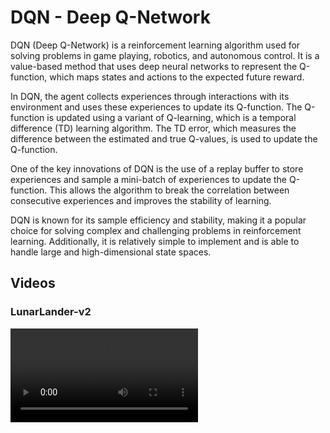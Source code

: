 # DQN - Deep Q-Network

DQN (Deep Q-Network) is a reinforcement learning algorithm used for solving problems in game playing, robotics, and autonomous control. It is a value-based method that uses deep neural networks to represent the Q-function, which maps states and actions to the expected future reward.

In DQN, the agent collects experiences through interactions with its environment and uses these experiences to update its Q-function. The Q-function is updated using a variant of Q-learning, which is a temporal difference (TD) learning algorithm. The TD error, which measures the difference between the estimated and true Q-values, is used to update the Q-function.

One of the key innovations of DQN is the use of a replay buffer to store experiences and sample a mini-batch of experiences to update the Q-function. This allows the algorithm to break the correlation between consecutive experiences and improves the stability of learning.

DQN is known for its sample efficiency and stability, making it a popular choice for solving complex and challenging problems in reinforcement learning. Additionally, it is relatively simple to implement and is able to handle large and high-dimensional state spaces.

## Videos

### LunarLander-v2

<video src="../../media/videos/lunar-lander-dqn.mp4" controls="controls" style="max-width: 730px;">
</video>
